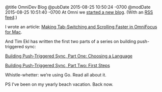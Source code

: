 @title OmniDev Blog
@pubDate 2015-08-25 10:50:24 -0700
@modDate 2015-08-25 10:51:40 -0700
At Omni we <a href="https://www.omnigroup.com/developer/">started a new blog</a>. (With an [RSS feed](https://www.omnigroup.com/developer/rss/).)

I wrote an article: [Making Tab-Switching and Scrolling Faster in OmniFocus for Mac](https://www.omnigroup.com/developer/making-tab-switching-and-scrolling-faster-in-omnifocus-for-mac).

And Tim Ekl has written the first two parts of a series on building push-triggered sync:

[Building Push-Triggered Sync, Part One: Choosing a Language](https://www.omnigroup.com/developer/building-push-triggered-sync-part-one-choosing-a-language)

[Building Push-Triggered Sync, Part Two: First Steps](https://www.omnigroup.com/developer/building-push-triggered-sync-part-two-first-steps)

Whistle-whetter: we’re using Go. Read all about it.

PS I’ve been on my yearly beach vacation. Back now.
